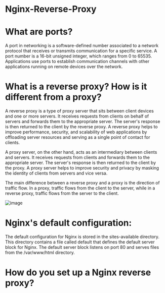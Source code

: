 # Nginx-Reverse-Proxy

# What are ports?
A port in networking is a software-defined number associated to a network protocol that receives or transmits communication for a specific service. A port number is a 16-bit unsigned integer, which ranges from 0 to 65535. Applications use ports to establish communication channels with other applications running on remote devices over the network.

# What is a reverse proxy? How is it different from a proxy?

A reverse proxy is a type of proxy server that sits between client devices and one or more servers. It receives requests from clients on behalf of servers and forwards them to the appropriate server. The server's response is then returned to the client by the reverse proxy. A reverse proxy helps to improve performance, security, and scalability of web applications by offloading server resources and serving as a single point of contact for clients.

A proxy server, on the other hand, acts as an intermediary between clients and servers. It receives requests from clients and forwards them to the appropriate server. The server's response is then returned to the client by the proxy. A proxy server helps to improve security and privacy by masking the identity of clients from servers and vice versa.

The main difference between a reverse proxy and a proxy is the direction of traffic flow. In a proxy, traffic flows from the client to the server, while in a reverse proxy, traffic flows from the server to the client.

![image](https://user-images.githubusercontent.com/129381619/232850754-4e0a360e-f818-416a-b1f2-1cd742e8ca2c.png)

# Nginx's default configuration:
The default configuration for Nginx is stored in the sites-available directory. This directory contains a file called default that defines the default server block for Nginx. The default server block listens on port 80 and serves files from the /var/www/html directory.

# How do you set up a Nginx reverse proxy?
